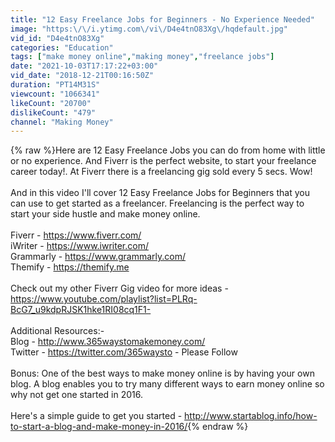 ```yaml
---
title: "12 Easy Freelance Jobs for Beginners - No Experience Needed"
image: "https:\/\/i.ytimg.com\/vi\/D4e4tnO83Xg\/hqdefault.jpg"
vid_id: "D4e4tnO83Xg"
categories: "Education"
tags: ["make money online","making money","freelance jobs"]
date: "2021-10-03T17:17:22+03:00"
vid_date: "2018-12-21T00:16:50Z"
duration: "PT14M31S"
viewcount: "1066341"
likeCount: "20700"
dislikeCount: "479"
channel: "Making Money"
---
```

{% raw %}Here are 12 Easy Freelance Jobs you can do from home with little or no experience. And Fiverr is the perfect website, to start your freelance career today!. At Fiverr there is a freelancing gig sold every 5 secs. Wow!<br /><br />And in this video I'll cover 12 Easy Freelance Jobs for Beginners that you can use to get started as a freelancer. Freelancing is the perfect way to start your side hustle and make money online.<br /><br />Fiverr - <a rel="nofollow" target="blank" href="https://www.fiverr.com/">https://www.fiverr.com/</a><br />iWriter - <a rel="nofollow" target="blank" href="https://www.iwriter.com/">https://www.iwriter.com/</a><br />Grammarly - <a rel="nofollow" target="blank" href="https://www.grammarly.com/">https://www.grammarly.com/</a><br />Themify - <a rel="nofollow" target="blank" href="https://themify.me">https://themify.me</a><br /><br />Check out my other Fiverr Gig video for more ideas -  <a rel="nofollow" target="blank" href="https://www.youtube.com/playlist?list=PLRq-BcG7_u9kdpRJSK1hke1RI08cq1F1-">https://www.youtube.com/playlist?list=PLRq-BcG7_u9kdpRJSK1hke1RI08cq1F1-</a><br /><br />Additional Resources:-<br />Blog - <a rel="nofollow" target="blank" href="http://www.365waystomakemoney.com/">http://www.365waystomakemoney.com/</a><br />Twitter - <a rel="nofollow" target="blank" href="https://twitter.com/365waysto">https://twitter.com/365waysto</a> - Please Follow<br /><br />Bonus: One of the best ways to make money online is by having your own blog. A blog enables you to try many different ways to earn money online so why not get one started in 2016. <br /><br />Here's a simple guide to get you started - <a rel="nofollow" target="blank" href="http://www.startablog.info/how-to-start-a-blog-and-make-money-in-2016/">http://www.startablog.info/how-to-start-a-blog-and-make-money-in-2016/</a>{% endraw %}
